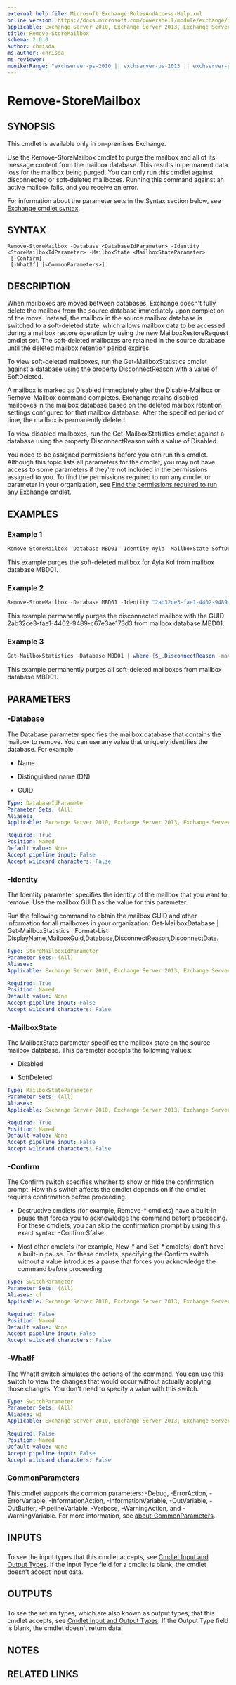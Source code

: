 ```yaml
---
external help file: Microsoft.Exchange.RolesAndAccess-Help.xml
online version: https://docs.microsoft.com/powershell/module/exchange/mailbox-databases-and-servers/remove-storemailbox
applicable: Exchange Server 2010, Exchange Server 2013, Exchange Server 2016, Exchange Server 2019
title: Remove-StoreMailbox
schema: 2.0.0
author: chrisda
ms.author: chrisda
ms.reviewer:
monikerRange: "exchserver-ps-2010 || exchserver-ps-2013 || exchserver-ps-2016 || exchserver-ps-2019"
---
```


# Remove-StoreMailbox

## SYNOPSIS
This cmdlet is available only in on-premises Exchange.

Use the Remove-StoreMailbox cmdlet to purge the mailbox and all of its message content from the mailbox database. This results in permanent data loss for the mailbox being purged. You can only run this cmdlet against disconnected or soft-deleted mailboxes. Running this command against an active mailbox fails, and you receive an error.

For information about the parameter sets in the Syntax section below, see [Exchange cmdlet syntax](https://docs.microsoft.com/powershell/exchange/exchange-server/exchange-cmdlet-syntax).

## SYNTAX

```
Remove-StoreMailbox -Database <DatabaseIdParameter> -Identity <StoreMailboxIdParameter> -MailboxState <MailboxStateParameter>
 [-Confirm]
 [-WhatIf] [<CommonParameters>]
```

## DESCRIPTION
When mailboxes are moved between databases, Exchange doesn't fully delete the mailbox from the source database immediately upon completion of the move. Instead, the mailbox in the source mailbox database is switched to a soft-deleted state, which allows mailbox data to be accessed during a mailbox restore operation by using the new MailboxRestoreRequest cmdlet set. The soft-deleted mailboxes are retained in the source database until the deleted mailbox retention period expires.

To view soft-deleted mailboxes, run the Get-MailboxStatistics cmdlet against a database using the property DisconnectReason with a value of SoftDeleted.

A mailbox is marked as Disabled immediately after the Disable-Mailbox or Remove-Mailbox command completes. Exchange retains disabled mailboxes in the mailbox database based on the deleted mailbox retention settings configured for that mailbox database. After the specified period of time, the mailbox is permanently deleted.

To view disabled mailboxes, run the Get-MailboxStatistics cmdlet against a database using the property DisconnectReason with a value of Disabled.

You need to be assigned permissions before you can run this cmdlet. Although this topic lists all parameters for the cmdlet, you may not have access to some parameters if they're not included in the permissions assigned to you. To find the permissions required to run any cmdlet or parameter in your organization, see [Find the permissions required to run any Exchange cmdlet](https://docs.microsoft.com/powershell/exchange/exchange-server/find-exchange-cmdlet-permissions).

## EXAMPLES

### Example 1
```powershell
Remove-StoreMailbox -Database MBD01 -Identity Ayla -MailboxState SoftDeleted
```

This example purges the soft-deleted mailbox for Ayla Kol from mailbox database MBD01.

### Example 2
```powershell
Remove-StoreMailbox -Database MBD01 -Identity "2ab32ce3-fae1-4402-9489-c67e3ae173d3" -MailboxState Disabled
```

This example permanently purges the disconnected mailbox with the GUID 2ab32ce3-fae1-4402-9489-c67e3ae173d3 from mailbox database MBD01.

### Example 3
```powershell
Get-MailboxStatistics -Database MBD01 | where {$_.DisconnectReason -match "SoftDeleted"} | foreach {Remove-StoreMailbox -Database $_.Database -Identity $_.MailboxGuid -MailboxState SoftDeleted}
```

This example permanently purges all soft-deleted mailboxes from mailbox database MBD01.

## PARAMETERS

### -Database
The Database parameter specifies the mailbox database that contains the mailbox to remove. You can use any value that uniquely identifies the database. For example:

- Name

- Distinguished name (DN)

- GUID

```yaml
Type: DatabaseIdParameter
Parameter Sets: (All)
Aliases:
Applicable: Exchange Server 2010, Exchange Server 2013, Exchange Server 2016, Exchange Server 2019

Required: True
Position: Named
Default value: None
Accept pipeline input: False
Accept wildcard characters: False
```

### -Identity
The Identity parameter specifies the identity of the mailbox that you want to remove. Use the mailbox GUID as the value for this parameter.

Run the following command to obtain the mailbox GUID and other information for all mailboxes in your organization: Get-MailboxDatabase | Get-MailboxStatistics | Format-List DisplayName,MailboxGuid,Database,DisconnectReason,DisconnectDate.

```yaml
Type: StoreMailboxIdParameter
Parameter Sets: (All)
Aliases:
Applicable: Exchange Server 2010, Exchange Server 2013, Exchange Server 2016, Exchange Server 2019

Required: True
Position: Named
Default value: None
Accept pipeline input: False
Accept wildcard characters: False
```

### -MailboxState
The MailboxState parameter specifies the mailbox state on the source mailbox database. This parameter accepts the following values:

- Disabled

- SoftDeleted

```yaml
Type: MailboxStateParameter
Parameter Sets: (All)
Aliases:
Applicable: Exchange Server 2010, Exchange Server 2013, Exchange Server 2016, Exchange Server 2019

Required: True
Position: Named
Default value: None
Accept pipeline input: False
Accept wildcard characters: False
```

### -Confirm
The Confirm switch specifies whether to show or hide the confirmation prompt. How this switch affects the cmdlet depends on if the cmdlet requires confirmation before proceeding.

- Destructive cmdlets (for example, Remove-\* cmdlets) have a built-in pause that forces you to acknowledge the command before proceeding. For these cmdlets, you can skip the confirmation prompt by using this exact syntax: -Confirm:$false.

- Most other cmdlets (for example, New-\* and Set-\* cmdlets) don't have a built-in pause. For these cmdlets, specifying the Confirm switch without a value introduces a pause that forces you acknowledge the command before proceeding.

```yaml
Type: SwitchParameter
Parameter Sets: (All)
Aliases: cf
Applicable: Exchange Server 2010, Exchange Server 2013, Exchange Server 2016, Exchange Server 2019

Required: False
Position: Named
Default value: None
Accept pipeline input: False
Accept wildcard characters: False
```

### -WhatIf
The WhatIf switch simulates the actions of the command. You can use this switch to view the changes that would occur without actually applying those changes. You don't need to specify a value with this switch.

```yaml
Type: SwitchParameter
Parameter Sets: (All)
Aliases: wi
Applicable: Exchange Server 2010, Exchange Server 2013, Exchange Server 2016, Exchange Server 2019

Required: False
Position: Named
Default value: None
Accept pipeline input: False
Accept wildcard characters: False
```

### CommonParameters
This cmdlet supports the common parameters: -Debug, -ErrorAction, -ErrorVariable, -InformationAction, -InformationVariable, -OutVariable, -OutBuffer, -PipelineVariable, -Verbose, -WarningAction, and -WarningVariable. For more information, see [about_CommonParameters](https://go.microsoft.com/fwlink/p/?LinkID=113216).

## INPUTS

###  
To see the input types that this cmdlet accepts, see [Cmdlet Input and Output Types](https://go.microsoft.com/fwlink/p/?LinkId=616387). If the Input Type field for a cmdlet is blank, the cmdlet doesn't accept input data.

## OUTPUTS

###  
To see the return types, which are also known as output types, that this cmdlet accepts, see [Cmdlet Input and Output Types](https://go.microsoft.com/fwlink/p/?LinkId=616387). If the Output Type field is blank, the cmdlet doesn't return data.

## NOTES

## RELATED LINKS
